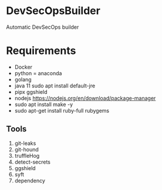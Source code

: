 # DevSecOpsBuilder
Automatic DevSecOps builder


# Requirements

* Docker
* python = anaconda
* golang
* java 11 sudo apt install default-jre
* pipx ggshield
* nodejs https://nodejs.org/en/download/package-manager
* sudo apt install make -y
* sudo apt-get install ruby-full rubygems


## Tools

1. git-leaks
2. git-hound
3. truffleHog
4. detect-secrets
5. ggshield
6. syft
7. dependency